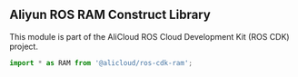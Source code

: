 ## Aliyun ROS RAM Construct Library

This module is part of the AliCloud ROS Cloud Development Kit (ROS CDK) project.

```python
import * as RAM from '@alicloud/ros-cdk-ram';
```
